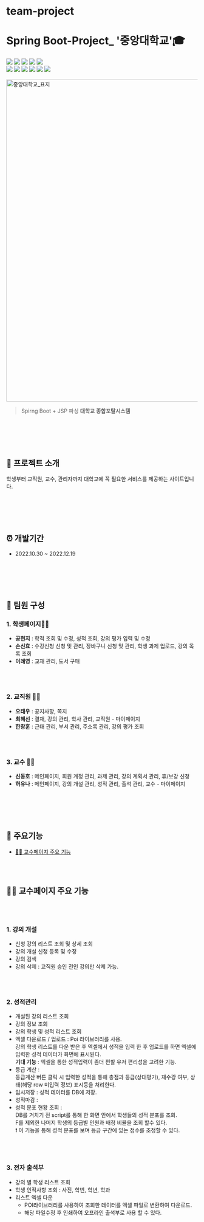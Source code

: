 # team-project
# Spring Boot-Project_ '중앙대학교'🎓 
<div>
<img src="https://img.shields.io/badge/java-007396?style=for-the-badge&logo=java&logoColor=white"> 
<img src="https://img.shields.io/badge/springboot-6DB33F?style=for-the-badge&logo=springboot&logoColor=white">
<img src="https://img.shields.io/badge/Spring Security-6DB33F?style=for-the-badge&logo=Spring Security&logoColor=white">
<img src="https://img.shields.io/badge/oracle-F80000?style=for-the-badge&logo=oracle&logoColor=white"> 
<img src="https://img.shields.io/badge/gradle-02303A?style=for-the-badge&logo=gradle&logoColor=white">
<br>

<img src="https://img.shields.io/badge/apache tomcat-F8DC75?style=for-the-badge&logo=apachetomcat&logoColor=white">
<img src="https://img.shields.io/badge/html5-E34F26?style=for-the-badge&logo=html5&logoColor=white">
<img src="https://img.shields.io/badge/css-1572B6?style=for-the-badge&logo=css3&logoColor=white"> 
<img src="https://img.shields.io/badge/jQuery-0769AD?style=for-the-badge&logo=jQuery&logoColor=white"> 
  <img src="https://img.shields.io/badge/bootstrap-7952B3?style=for-the-badge&logo=bootstrap&logoColor=white">
  <img src="https://img.shields.io/badge/github-181717?style=for-the-badge&logo=github&logoColor=white">
</div>
<br><img width="848" alt="중앙대학교_표지" src="https://user-images.githubusercontent.com/108061839/217217877-793c744a-1889-4d5f-bd04-e905a16f8f74.png">


>Spirng Boot  + JSP 파싱 **대학교 종합포탈시스템** 

<br></br><br></br>


## 📄 프로젝트 소개

학생부터 교직원, 교수, 관리자까지 대학교에 꼭 필요한 서비스를 제공하는 사이트입니다.

<br></br><br></br>

## ⏰ 개발기간
* 2022.10.30 ~ 2022.12.19

<br></br><br></br>

## 👥 팀원 구성
### 1. 학생페이지👩‍🎓
* **공현지** : 학적 조회 및 수정, 성적 조회, 강의 평가 입력 및 수정
* **손신효** :  수강신청 신청 및 관리, 장바구니 신청 및 관리, 학생 과제 업로드, 강의 목록 조회
* **이례영** : 교재 관리, 도서 구매

<br></br>

### 2. 교직원 👩‍💼
* **오태우** : 공지사항, 쪽지
* **최혜선** : 결재, 강의 관리, 학사 관리, 교직원 - 마이페이지
* **한창훈** : 근태 관리, 부서 관리, 주소록 관리, 강의 평가 조회

<br></br>

### 3. 교수 👨‍🏫
* **신동호** : 메인페이지, 회원 계정 관리, 과제 관리, 강의 계획서 관리, 휴/보강 신청
* **허유나** : 메인페이지, 강의 개설 관리, 성적 관리, 출석 관리, 교수 - 마이페이지

<br></br><br></br>

## 📌 주요기능
* [👨‍🏫 교수페이지  주요 기능](#-학생페이지-주요-기능)

<br></br>

## 👨‍🏫 교수페이지  주요 기능

<br></br>

### 1. 강의 개설
* 신청 강의 리스트 조회 및 상세 조회
* 강의 개설 신청 등록 및 수정
* 강의 검색
* 강의 삭제 : 교직원 승인 전인 강의만 삭제 가능.


<br></br>

### 2. 성적관리
* 개설된 강의 리스트 조회
* 강의 정보 조회
* 강의 학생 및 성적 리스트 조회
* 엑셀 다운로드 / 업로드 : Poi 라이브러리를 사용.
<br>강의 학생 리스트를 다운 받은 후 엑셀에서 성적을 입력 한 후 업로드를 하면 엑셀에 입력한 성적 데이터가 화면에 표시된다. 
<br> **기대 기능** : 엑셀을 통한 성적입력이 좀더 편할 유저 편리성을 고려한 기능.
* 등급 계산 : <br>
등급계산 버튼 클릭 시 입력한 성적을 통해 총점과 등급(상대평가), 재수강 여부, 
상태(해당 row 미입력 정보) 표시등을 처리한다.
* 임시저장 : 성적 데이터를 DB에 저장.
* 성적마감 : 
* 성적 분포 현황 조회 : <br>
DB를 거치기 전 script를 통해 한 화면 안에서 학생들의 성적 분포를 조회.<br>
F를 제외한 나머지 학생의 등급별 인원과 배정 비율을 조회 할수 있다.<br>
❗️ 이 기능을 통해 성적 분포를 보며 등급 구간에 있는 점수를 조정할 수 있다.

<br></br>

### 3. 전자 출석부
* 강의 별 학생 리스트 조회
* 학생 인적사항 조회 : 사진, 학번, 학년, 학과
* 리스트 엑셀 다운
   * POI라이브러리를 사용하여 조회한 데이터를 엑셀 파일로 변환하여 다운로드.
   * 해당 파일수정 후 인쇄하여 오프라인 출석부로 사용 할 수 있다.




